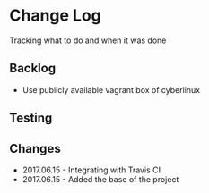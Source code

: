 # Change Log
Tracking what to do and when it was done

## Backlog
* Use publicly available vagrant box of cyberlinux

## Testing

## Changes
* 2017.06.15 - Integrating with Travis CI
* 2017.06.15 - Added the base of the project
